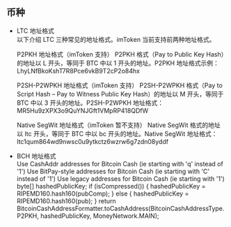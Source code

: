 
## 币种
+ LTC 地址格式       
  以下介绍 LTC 三种常见的地址格式。imToken 当前支持前两种地址格式。
  
  P2PKH 地址格式（imToken 支持）
  P2PKH 格式（Pay to Public Key Hash）的地址以 L 开头，等同于 BTC 中以 1 开头的地址。P2PKH 地址格式示例：
  LhyLNfBkoKshT7R8Pce6vkB9T2cP2o84hx
  
  P2SH-P2WPKH 地址格式（imToken 支持）
  P2SH-P2WPKH 格式（Pay to Script Hash – Pay to Witness Public Key Hash）的地址以 M 开头，等同于 BTC 中以 3 开头的地址。P2SH-P2WPKH 地址格式：
  MR5Hu9zXPX3o9QuYNJGft1VMpRP418QDfW
  
  Native SegWit 地址格式（imToken 暂不支持）
  Native SegWit 格式的地址以 ltc 开头，等同于 BTC 中以 bc 开头的地址。Native SegWit 地址格式：
  ltc1qum864wd9nwsc0u9ytkctz6wzrw6g7zdn08yddf

+ BCH 地址格式       
  Use CashAddr addresses for Bitcoin Cash (ie starting with 'q' instead of '1')
  Use BitPay-style addresses for Bitcoin Cash (ie starting with 'C' instead of '1')
  Use legacy addresses for Bitcoin Cash (ie starting with '1')          
              byte[] hashedPublicKey;
              if (isCompressed()) {
                  hashedPublicKey = RIPEMD160.hash160(pubComp);
              } else {
                  hashedPublicKey = RIPEMD160.hash160(pub);
              }
              return BitcoinCashAddressFormatter.toCashAddress(BitcoinCashAddressType.P2PKH,
                      hashedPublicKey, MoneyNetwork.MAIN);
 